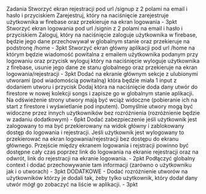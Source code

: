 Zadania
Stworzyć ekran rejestracji pod url /signup z 2 polami na email i hasło i przyciskiem Zarejestruj, który na naciśnięcie zarejestruje użytkownika w firebase oraz przekieruje na ekran logowania - 3pkt
Stworzyć ekran logowania pod url /signin z 2 polami na email i hasło i przyciskiem Zaloguj, który na naciśnięcie zaloguje użytkownika w firebase, będzie jego dane przechowywał w globalnym stanie oraz przekieruje na podstronę /home - 3pkt
Stworzyć ekran główny aplikacji pod url /home na którym będzie wiadomość powitalna z emailem użytkownika podanym przy logowaniu oraz przycisk wyloguj który na naciśnięcie wyloguje użytkownika z firebase, usunie jego dane ze stanu globalnego oraz przekieruje na ekran logowania/rejestracji - 3pkt
Dodać na ekranie głównym sekcje z ulubionymi utworami (pod wiadomością powitalną) która będzie miała 1 input z dodaniem utworu i przycisk Dodaj która na naciśnięcie doda dany utwór do firestore w nowej kolekcji songs i zapisze go w globalnym stanie aplikacji. Na odświeżenie strony utwory mają być wciąż widoczne (pobieranie ich na start z firestore i wyświetlanie pod inputem). Domyślnie utwory mogą być widoczne przez innych użytkowników bez rozróżnienia (rozróżnienie będzie w zadaniu dodatkowym) - 6pkt
Dodać zabezpieczenie jeśli użytkownik jest zalogowany to ma być przekierowany na widok główny i zablokowany dostęp do logowania i rejestracji. Jeśli użytkownik jest wylogowany to przekierować na ekran logowania/rejestracji bez dostępu do ekranu głównego. Przejście między ekranem logowania i rejstracji powinno być dostępne cały czas poprzez link do logowania na ekranie rejestracji oraz na odwrót, link do rejestracji na ekranie logowania. - 2pkt
Podłączyć globalny context i dodać przechowywanie tam informacji (zarówno o użytkowniku jak i o utworach) - 3pkt
DODATKOWE - Dodać rozróżnienie utworów na użytkowników którzy je dodali tak, żeby tylko użytkownik, który dodał dany utwór mógł go zobaczyć na liście w aplikacji. - 3pkt
